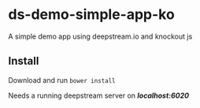 ds-demo-simple-app-ko
=============================
A simple demo app using deepstream.io and knockout js

Install
-----------------------------
Download and run `bower install`

Needs a running deepstream server on ***localhost:6020***
